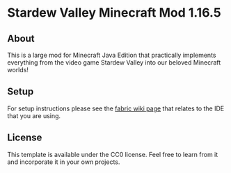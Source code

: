 # Stardew Valley Minecraft Mod 1.16.5

## About

This is a large mod for Minecraft Java Edition that practically implements everything from the video game Stardew Valley into our beloved Minecraft worlds!

## Setup

For setup instructions please see the [fabric wiki page](https://fabricmc.net/wiki/tutorial:setup) that relates to the IDE that you are using.

## License

This template is available under the CC0 license. Feel free to learn from it and incorporate it in your own projects.
